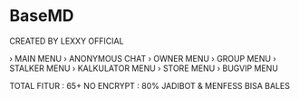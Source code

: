 # BaseMD
CREATED BY LEXXY OFFICIAL 

› MAIN MENU 
› ANONYMOUS CHAT 
› OWNER MENU 
› GROUP MENU 
› STALKER MENU 
› KALKULATOR MENU 
› STORE MENU 
› BUGVIP MENU 

TOTAL FITUR : 65+ 
NO ENCRYPT : 80%
JADIBOT & MENFESS BISA BALES
